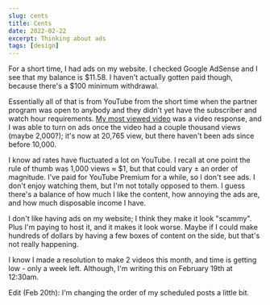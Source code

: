 ```yaml
---
slug: cents
title: Cents
date: 2022-02-22
excerpt: Thinking about ads
tags: [design]
---
```


For a short time, I had ads on my website. I checked Google AdSense and I see that my balance is $11.58. I haven't actually gotten paid though, because there's a $100 minimum withdrawal.

Essentially all of that is from YouTube from the short time when the partner program was open to anybody and they didn't yet have the subscriber and watch hour requirements. [My most viewed video](https://youtu.be/NSU5iAeiLSg) was a video response, and I was able to turn on ads once the video had a couple thousand views (maybe 2,000?); it's now at 20,765 view, but there haven't been ads since before 10,000.

I know ad rates have fluctuated a lot on YouTube. I recall at one point the rule of thumb was 1,000 views ≈ $1, but that could vary ± an order of magnitude. I've paid for YouTube Premium for a while, so I don't see ads. I don't enjoy watching them, but I'm not totally opposed to them. I guess there's a balance of how much I like the content, how annoying the ads are, and how much disposable income I have.

I don't like having ads on my website; I think they make it look "scammy". Plus I'm paying to host it, and it makes it look worse. Maybe if I could make hundreds of dollars by having a few boxes of content on the side, but that's not really happening.

I know I made a resolution to make 2 videos this month, and time is getting low - only a week left. Although, I'm writing this on February 19th at 12:30am.

Edit (Feb 20th): I'm changing the order of my scheduled posts a little bit.
